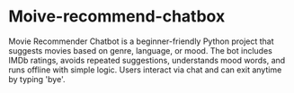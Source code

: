 # Moive-recommend-chatbox
Movie Recommender Chatbot is a beginner-friendly Python project that suggests movies based on genre, language, or mood. The bot includes IMDb ratings, avoids repeated suggestions, understands mood words, and runs offline with simple logic. Users interact via chat and can exit anytime by typing 'bye'.

